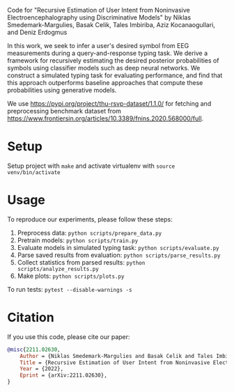 Code for "Recursive Estimation of User Intent from Noninvasive Electroencephalography using Discriminative Models" by Niklas Smedemark-Margulies, Basak Celik, Tales Imbiriba, Aziz Kocanaogullari, and Deniz Erdogmus

In this work, we seek to infer a user's desired symbol from EEG measurements during a query-and-response typing task.
We derive a framework for recursively estimating the desired posterior probabilities of symbols using classifier models such as deep neural networks.
We construct a simulated typing task for evaluating performance, and find that this approach outperforms baseline approaches that compute these probabilities using generative models.

We use https://pypi.org/project/thu-rsvp-dataset/1.1.0/ for fetching and preprocessing benchmark dataset from https://www.frontiersin.org/articles/10.3389/fnins.2020.568000/full.

# Setup

Setup project with `make` and activate virtualenv with `source venv/bin/activate`

# Usage

To reproduce our experiments, please follow these steps:

1. Preprocess data: `python scripts/prepare_data.py`
2. Pretrain models: `python scripts/train.py`
3. Evaluate models in simulated typing task: `python scripts/evaluate.py`
4. Parse saved results from evaluation: `python scripts/parse_results.py`
5. Collect statistics from parsed results: `python scripts/analyze_results.py`
6. Make plots: `python scripts/plots.py`

To run tests: `pytest --disable-warnings -s`
# Citation

If you use this code, please cite our paper:
```bibtex
@misc{2211.02630,
    Author = {Niklas Smedemark-Margulies and Basak Celik and Tales Imbiriba and Aziz Kocanaogullari and Deniz Erdogmus},
    Title = {Recursive Estimation of User Intent from Noninvasive Electroencephalography using Discriminative Models},
    Year = {2022},
    Eprint = {arXiv:2211.02630},
}
```
